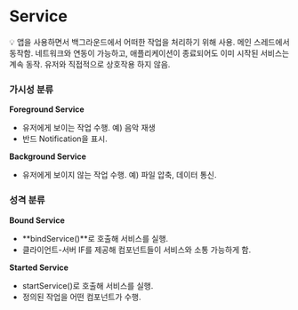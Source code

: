# Service

<aside>
💡 앱을 사용하면서 백그라운드에서 어떠한 작업을 처리하기 위해 사용.
메인 스레드에서 동작함.
네트워크와 연동이 가능하고, 애플리케이션이 종료되어도 이미 시작된 서비스는 계속 동작.
유저와 직접적으로 상호작용 하지 않음.

</aside>

### 가시성 분류

**Foreground Service**

- 유저에게 보이는 작업 수행. 예) 음악 재생
- 반드 Notification을 표시.

**Background Service**

- 유저에게 보이지 않는 작업 수행. 예) 파일 압축, 데이터 통신.

### 성격 분류

**Bound Service**

- **bindService()**로 호출해 서비스를 실행.
- 클라이언트-서버 IF를 제공해 컴포넌트들이 서비스와 소통 가능하게 함.

**Started Service**

- startService()로 호출해 서비스를 실행.
- 정의된 작업을 어떤 컴포넌트가 수행.